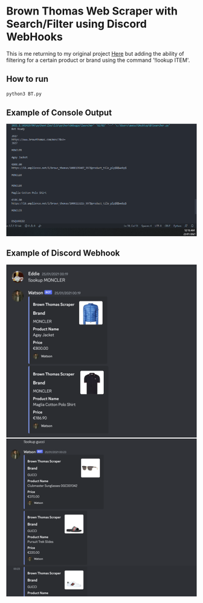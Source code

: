# Brown Thomas Web Scraper with Search/Filter using Discord WebHooks

This is me returning to my original project [Here](https://github.com/EddieSheehy/Brown-Thomas-Discord-Scraper) but adding the ability of filtering for a certain product or brand using the command '!lookup ITEM'.

## How to run
```bash
python3 BT.py
```

## Example of Console Output
![Here](images/unknown.png)

## Example of Discord Webhook
![Here](images/Screenshot%202023-07-02%20at%2016.05.55.png)
![Here](images/Screenshot%202023-07-02%20at%2016.06.12.png)
